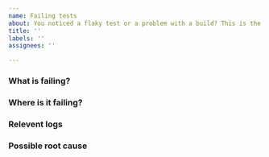 ```yaml
---
name: Failing tests
about: You noticed a flaky test or a problem with a build? This is the kind of issue to triage that!
title: ''
labels: ''
assignees: ''

---
```


### What is failing?
<!-- Mention the type of failure like build, test etc -->

### Where is it failing?
<!-- Mention the environment where you are seeing the failure. If possible, give the link where failure can be seen. e.g Link to Jenkins build -->

### Relevent logs
<!-- Paste relevent logs if you have any -->

### Possible root cause
<!-- Mention if you have a guess about what may be causing this failure. -->
